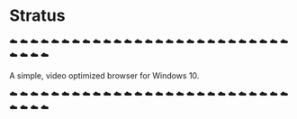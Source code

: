 # Stratus
:cloud: :cloud: :cloud: :cloud: :cloud: :cloud: :cloud: :cloud: :cloud: :cloud: :cloud: :cloud: :cloud: :cloud: :cloud: :cloud: :cloud: :cloud: :cloud: :cloud: :cloud: :cloud: :cloud: :cloud: :cloud: :cloud: :cloud: :cloud: :cloud: :cloud: :cloud:

A simple, video optimized browser for Windows 10.

:cloud: :cloud: :cloud: :cloud: :cloud: :cloud: :cloud: :cloud: :cloud: :cloud: :cloud: :cloud: :cloud: :cloud: :cloud: :cloud: :cloud: :cloud: :cloud: :cloud: :cloud: :cloud: :cloud: :cloud: :cloud: :cloud: :cloud: :cloud: :cloud: :cloud: :cloud:
